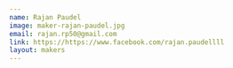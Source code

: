```yaml
---
name: Rajan Paudel
image: maker-rajan-paudel.jpg
email: rajan.rp50@gmail.com
link: https://https://www.facebook.com/rajan.paudellll
layout: makers
---
```

